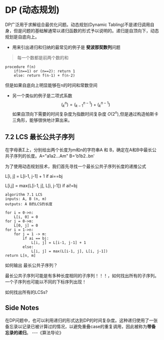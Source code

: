 # DP (动态规划)

DP广泛用于求解组合最优化问题。动态规划(Dynamic Tabling)不是递归调用自身，但是问题的基础解通常以递归函数的形式予以说明的。递归是自顶向下，动态规划是自底向上。

* 用来引出递归和归纳的最常见的例子是 **斐波那契数列**问题

> 每一个数都是前两个数的和

```
procedure f(n)
	if(n==1) or (n==2): return 1
	else: return f(n-1) + f(n-2)
```

但是如果自底向上明显能够在n的时间和常数空间

* 另一个类似的例子是二项式系数 
  $$
  (_k^n) = (_{k-1}^{n-1}) + (_k^{n-1})
  $$
  如果自顶向下需要的时间复杂度为指数时间复杂度 $O(2^n)$,但是通过构造帕斯卡三角形，能够很快地计算出来。

## 7.2 LCS 最长公共子序列 

在字母表Σ上，分别给出两个长度为m和n的字符串A 和 B，确定在A和B中最长公共子序列的长度。A="a1a2...Am" B='b1b2..bn'

为了使用动态规划技术，我们首先寻找一个最长公共子序列长度的递推公式 

L[i, j] = L[i-1, j-1] + 1 if ai==bj

L[i,j] = max{L[i-1, j], L[i, j-1]} if ai!=bj

```
algorithm 7.1 LCS
inputs: A, B (n, m)
outputs: A B的LCS的长度

for i = 0->n:
	L[i, 0] = 0
for j = 0->m:
	L[0, j] = 0
for i = 1->n:
	for j = 1 -> m:
		if ai == bj:
			L[i, j] = L[i-1, j-1] + 1
		else:
			L[i, j] = max(L[i-1, j], L[i, j-1])
return L[n, m]
```

如何输出 最长公共子序列？

最长公共子序列可能是有多种长度相同的子序列！！！，如何找出所有的子序列。一个子序列也可能以不同的下标序列出现！

如何找出所有的LCSs?		


## Side Notes

在DP问题中，也可以利用递归的形式达到DP的时间复杂度。这种递归使用了一张备忘录以记录已被计算过的情况，以避免重叠case的重复调用，因此被称为**带备忘录的递归**。 ---《算法导论》



